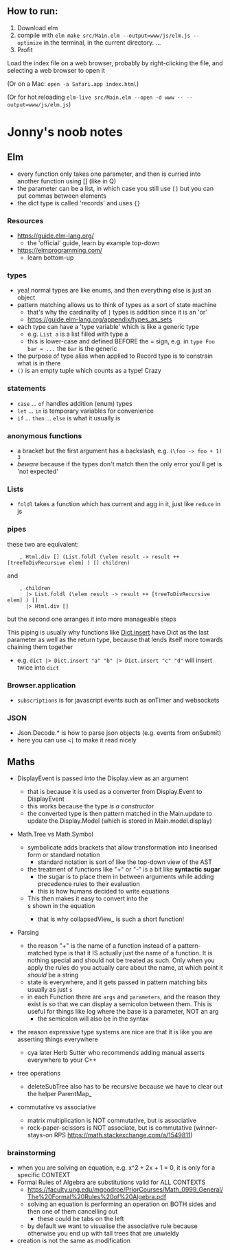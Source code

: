 How to run:
-----------

1. Download elm
1. compile with `elm make src/Main.elm --output=www/js/elm.js --optimize` in the terminal, in the current directory.
...
3. Profit

Load the index file on a web browser, probably by right-clicking the file, and selecting a web browser to
open it

(Or on a Mac: `open -a Safari.app index.html`)

(Or for hot reloading `elm-live src/Main.elm --open -d www -- --output=www/js/elm.js`)

# Jonny's noob notes
## Elm
* every function only takes one parameter, and then is curried into another function using [] (like in Q)
* the parameter can be a list, in which case you still use `[]` but you can put commas between elements
* the dict type is called 'records' and uses `{}`

### Resources
* https://guide.elm-lang.org/
  * the 'official' guide, learn by example top-down
* https://elmprogramming.com/
  * learn bottom-up

### types
* yea! normal types are like enums, and then everything else is just an object
* pattern matching allows us to think of types as a sort of state machine
  * that's why the cardinality of `|` types is addition since it is an 'or'
  * https://guide.elm-lang.org/appendix/types_as_sets
* each type can have a 'type variable' which is like a generic type
  * e.g. `List a` is a list filled with type a
  * this is lower-case and defined BEFORE the = sign, e.g. in `type Foo bar = ...` the `bar` is the generic
* the purpose of type alias when applied to Record type is to constrain what is in there
* `()` is an empty tuple which counts as a type! Crazy

### statements
* `case` ... `of` handles addition (enum) types
* `let` ... `in` is temporary variables for convenience
* `if` ... `then` ... `else` is what it usually is

### anonymous functions
* a bracket but the first argument has a backslash, e.g. `(\foo -> foo + 1) 3`
* _beware_ because if the types don't match then the only error you'll get is 'not expected'

### Lists
* `foldl` takes a function which has current and agg in it, just like `reduce` in js

### pipes
these two are equivalent:
```
    , Html.div [] (List.foldl (\elem result -> result ++ [treeToDivRecursive elem] ) [] children)
```
and
```
    , children
      |> List.foldl (\elem result -> result ++ [treeToDivRecursive elem] ) []
      |> Html.div []
```

but the second one arranges it into more manageable steps

This piping is usually why functions like [Dict.insert](https://package.elm-lang.org/packages/elm/core/latest/Dict#insert) have Dict as the last parameter as well as the return type, because that lends itself more towards chaining them together
* e.g. `dict |> Dict.insert "a" "b" |> Dict.insert "c" "d"` will insert twice into `dict`

### Browser.application
* `subscriptions` is for javascript events such as onTimer and websockets

### JSON
* Json.Decode.* is how to parse json objects (e.g. events from onSubmit)
* here you can use `<|` to make it read nicely

## Maths
* DisplayEvent is passed into the Display.view as an argument
  * that is because it is used as a converter from Display.Event to DisplayEvent
  * this works because the type *is a constructor*
  * the converted type is then pattern matched in the Main.update to update the Display.Model (which is stored in Main.model.display)

* Math.Tree vs Math.Symbol
  * symbolicate adds brackets that allow transformation into linearised form or standard notation
    * standard notation is sort of like the top-down view of the AST
  * the treatment of functions like "+" or "-" is a bit like __syntactic sugar__
    * the sugar is to place them in between arguments while adding precedence rules to their evaluation
    * this is how humans decided to write equations
  * This then makes it easy to convert into the <div>s shown in the equation
    * that is why collapsedView_ is such a short function!

* Parsing
  * the reason "+" is the name of a function instead of a pattern-matched type is that it IS actually just the name of a function. It is nothing special and should not be treated as such. Only when you apply the rules do you actually care about the name, at which point it *should* be a string
  * state is everywhere, and it gets passed in pattern matching bits usually as just `s`
  * in each Function there are `args` and `parameters`, and the reason they exist is so that we can display a semicolon between them. This is useful for things like log where the base is a parameter, NOT an arg
    * the semicolon will also be in the syntax

* the reason expressive type systems are nice are that it is like you are asserting things everywhere
  * cya later Herb Sutter who recommends adding manual asserts everywhere to your C++

* tree operations
  * deleteSubTree also has to be recursive because we have to clear out the helper ParentMap_

* commutative vs associative
  * matrix multiplication is NOT commutative, but is associative
  * rock-paper-scissors is NOT associate, but is commutative (winner-stays-on RPS https://math.stackexchange.com/a/1549811)

### brainstorming
* when you are solving an equation, e.g. x^2 + 2x + 1 = 0, it is only for a specific CONTEXT
* Formal Rules of Algebra are substitutions valid for ALL CONTEXTS
    * https://faculty.ung.edu/mgoodroe/PriorCourses/Math_0999_General/The%20Formal%20Rules%20of%20Algebra.pdf
    * solving an equation is performing an operation on BOTH sides and then one of them cancelling out
      * these could be tabs on the left
    * by default we want to visualise the associative rule because otherwise you end up with tall trees that are unwieldy
* creation is not the same as modification